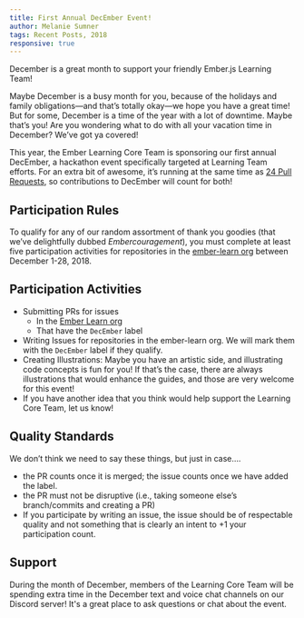 ```yaml
---
title: First Annual DecEmber Event!
author: Melanie Sumner
tags: Recent Posts, 2018
responsive: true
---
```


December is a great month to support your friendly Ember.js Learning Team!

Maybe December is a busy month for you, because of the holidays and family obligations—and that’s totally okay—we hope you have a great time! But for some, December is a time of the year with a lot of downtime. Maybe that’s you! Are you wondering what to do with all your vacation time in December? We’ve got ya covered!

This year, the Ember Learning Core Team is sponsoring our first annual DecEmber, a hackathon event specifically targeted at Learning Team efforts. For an extra bit of awesome, it’s running at the same time as [24 Pull Requests](https://24pullrequests.com/), so contributions to DecEmber will count for both!

## Participation Rules

To qualify for any of our random assortment of thank you goodies (that we’ve delightfully dubbed _Embercouragement_), you must complete at least five participation activities for repositories in the [ember-learn org](https://github.com/ember-learn) between December 1-28, 2018.

## Participation Activities

- Submitting PRs for issues
  - In the [Ember Learn org](https://github.com/ember-learn)
  - That have the `DecEmber` label
- Writing Issues for repositories in the ember-learn org. We will mark them with the `DecEmber` label if they qualify.
- Creating Illustrations: Maybe you have an artistic side, and illustrating code concepts is fun for you! If that’s the case, there are always illustrations that would enhance the guides, and those are very welcome for this event!
- If you have another idea that you think would help support the Learning Core Team, let us know!

## Quality Standards

We don’t think we need to say these things, but just in case….

- the PR counts once it is merged; the issue counts once we have added the label.
- the PR must not be disruptive (i.e., taking someone else’s branch/commits and creating a PR)
- If you participate by writing an issue, the issue should be of respectable quality and not something that is clearly an intent to +1 your participation count.

## Support

During the month of December, members of the Learning Core Team will be spending extra time in the December text and voice chat channels on our Discord server! It's a great place to ask questions or chat about the event.
